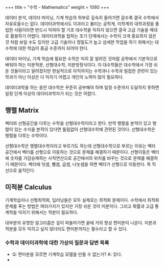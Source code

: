 +++
title = "수학 - Mathematics"
weight = 1080
+++


데이터 분석, 데이터 마이닝, 기계 학습의 하부로 깊숙히 들어가면 갈수록 결국 수학에서 자유로울수는 없다.
데이터과학에서도 이과라고 불리는 공학계, 이학계의 대학과정을 졸업한 사람이라면 반드시 익혀야 할 기초 대수학을 익히지 않으면 결국 고급 기술을 제대로 활용하기 어렵다.  데이터과학을 접하는 초기 단계에서는 수학이 크게 중요하지 않은 것 처럼 보일 수도 있지만 고급 기술이나 정밀도가 높고 섬세한 작업을 하기 위해서는 대수학에 대한 학습이 중급 수준까지 되어야 한다.

데이터 마이닝, 기계 학습에 필요한 수학은 익히 잘 알려진 것처럼 공학에서 기본적으로 배워야 하는 미분적분, 선형대수학, 미분방정식이다. 이 대수학들은 대수학에서 가장 쉬운 것들이라고 알려졌지만 현실적으로 아직까지는 수학과나 수학과 밀접한 관련이 있는 학과가 아닌 이상은 다 익히기 어렵고 개인의 노력이 많이 필요하다.

데이터과학을 하는 동안 대수학은 꾸준히 공부해야 하며 일정 수준까지 도달하지 못하면 일정 단계 이상의 데이터과학자가 되는 것은 어렵다.

##  행렬 Matrix

벡터와 선형공간을 다루는 수학을 선형대수학이라고 한다. 만약 행렬을 본적이 있고 행렬이 있는 수식을 본적이 있다면 틀림없이 선형대수학에 관련된 것이다.  선형대수학은 행렬을 다루는 수학이다.

선형대수학은 행렬대수학이라고 부르기도 하는데 선형대수학으로 부르는 이유는 벡터공간에서 벡터를 선형으로 이동하는 것으로 문제를 해결하기 때문이다. 선형이동은 벡터에 숫자를 가감승제하는 사칙연산으로 공간에서의 위치를 바꾸는 것으로 문제를 해결하기 때문이다. 벡터에 덧셈, 뺄셈, 곱셈, 나눗셈을 하면 벡터가 선형으로 이동한다.  즉 직선으로 움직인다.

## 미적분 Calculus

기계학습이나 선형최적화, 딥러닝들은 모두 실제로는 최적화 문제이다.  수학에서 최적화 문제를 푸는 방법은 여러가지가 있지만 가장 쉬운 것이 미분이다.  그리고 확률과 고급 통계학을 익히기 위해서는 적분이 필요하다.  

대부분의 유명한 알고리즘은 깊이 파들어가면 끝에 거의 항상 편미분이 나온다.  미분과 적분을 모두 익히고 싶지 않더라도 편미분까지는 필수라고 할 수 있다.

### 수학과 데이터과학에 대한 가상의 질문과 답변 목록

- Q: 편미분을 모르면 기계학습 모델을 만들 수 없는가? A: 있다.
- 